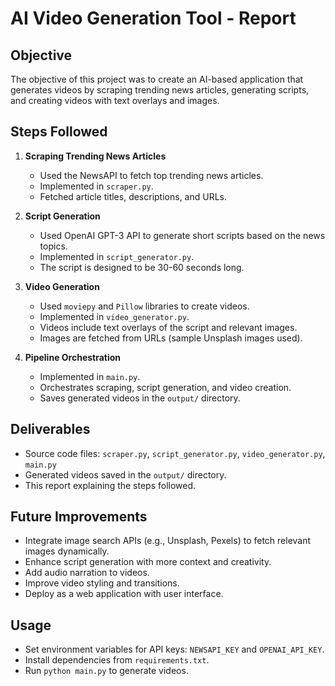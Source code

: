 # AI Video Generation Tool - Report

## Objective
The objective of this project was to create an AI-based application that generates videos by scraping trending news articles, generating scripts, and creating videos with text overlays and images.

## Steps Followed

1. **Scraping Trending News Articles**
   - Used the NewsAPI to fetch top trending news articles.
   - Implemented in `scraper.py`.
   - Fetched article titles, descriptions, and URLs.

2. **Script Generation**
   - Used OpenAI GPT-3 API to generate short scripts based on the news topics.
   - Implemented in `script_generator.py`.
   - The script is designed to be 30-60 seconds long.

3. **Video Generation**
   - Used `moviepy` and `Pillow` libraries to create videos.
   - Implemented in `video_generator.py`.
   - Videos include text overlays of the script and relevant images.
   - Images are fetched from URLs (sample Unsplash images used).

4. **Pipeline Orchestration**
   - Implemented in `main.py`.
   - Orchestrates scraping, script generation, and video creation.
   - Saves generated videos in the `output/` directory.

## Deliverables
- Source code files: `scraper.py`, `script_generator.py`, `video_generator.py`, `main.py`
- Generated videos saved in the `output/` directory.
- This report explaining the steps followed.

## Future Improvements
- Integrate image search APIs (e.g., Unsplash, Pexels) to fetch relevant images dynamically.
- Enhance script generation with more context and creativity.
- Add audio narration to videos.
- Improve video styling and transitions.
- Deploy as a web application with user interface.

## Usage
- Set environment variables for API keys: `NEWSAPI_KEY` and `OPENAI_API_KEY`.
- Install dependencies from `requirements.txt`.
- Run `python main.py` to generate videos.
